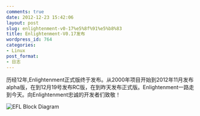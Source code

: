 ```yaml
---
comments: true
date: 2012-12-23 15:42:06
layout: post
slug: enlightenment-v0-17%e5%8f%91%e5%b8%83
title: Enlightenment-V0.17发布
wordpress_id: 764
categories:
- Linux
post_format:
- 日志
---
```


历经12年,Enlightenment正式版终于发布。从2000年项目开始到2012年11月发布alpha版，在到12月19号发布RC版，在到昨天发布正式版。Enlightenment一路走到今天。向Enlightenment忠诚的开发者们致敬！

![EFL Block Diagram](http://enlightenment.org/p/index/d/diagram-efl-simple-small.png)
